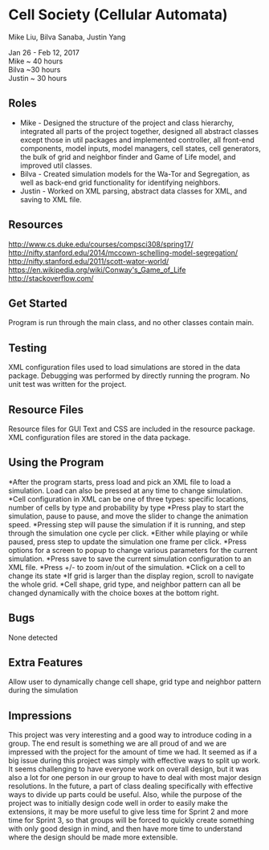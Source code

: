 # Cell Society (Cellular Automata)
Mike Liu, Bilva Sanaba, Justin Yang  

Jan 26 - Feb 12, 2017  
Mike ~ 40 hours  
Bilva ~30 hours  
Justin ~ 30 hours  

## Roles
* Mike - Designed the structure of the project and class hierarchy, integrated all parts of the project together, designed all
abstract classes except those in util packages and implemented controller, all front-end components, model inputs, model
managers, cell states, cell generators, the bulk of grid and neighbor finder and Game of Life model, and improved util classes.
* Bilva - Created simulation models for the Wa-Tor and Segregation, as well as back-end grid functionality for identifying
neighbors.
* Justin - Worked on XML parsing, abstract data classes for XML, and saving to XML file.

## Resources
http://www.cs.duke.edu/courses/compsci308/spring17/  
http://nifty.stanford.edu/2014/mccown-schelling-model-segregation/  
http://nifty.stanford.edu/2011/scott-wator-world/  
https://en.wikipedia.org/wiki/Conway's_Game_of_Life  
http://stackoverflow.com/

## Get Started
Program is run through the main class, and no other classes contain main. 

## Testing
XML configuration files used to load simulations are stored in the data package. Debugging was performed by directly running the
program. No unit test was written for the project.

## Resource Files
Resource files for GUI Text and CSS are included in the resource package. XML configuration files are stored in the data package.

## Using the Program
*After the program starts, press load and pick an XML file to load a simulation. Load can also be pressed at any time to change
simulation.
*Cell configuration in XML can be one of three types: specific locations, number of cells by type and probability by type
*Press play to start the simulation, pause to pause, and move the slider to change the animation speed.
*Pressing step will pause the simulation if it is running, and step through the simulation one cycle per click.
*Either while playing or while paused, press step to update the simulation one frame per click.
*Press options for a screen to popup to change various parameters for the current simulation.
*Press save to save the current simulation configuration to an XML file.
*Press +/- to zoom in/out of the simulation.
*Click on a cell to change its state
*If grid is larger than the display region, scroll to navigate the whole grid.
*Cell shape, grid type, and neighbor pattern can all be changed dynamically with the choice boxes at the bottom right.

## Bugs
None detected

## Extra Features
Allow user to dynamically change cell shape, grid type and neighbor pattern during the simulation 

## Impressions
This project was very interesting and a good way to introduce coding in a group. The end result is something we
are all proud of and we are impressed with the project for the amount of time we had. 
It seemed as if a big issue during this project was simply with effective ways to split up work. It seems challenging to have
everyone work on overall design, but it was also a lot for one person in our group to have to deal with most major design
resolutions. In the future, a part of class dealing specifically with effective ways to divide up parts could be useful. 
Also, while the purpose of the project was to initially design code well in order to easily make the extensions, it may be more
useful to give less time for Sprint 2 and more time for Sprint 3, so that groups will be forced to quickly create something with
only good design in mind, and then have more time to understand where the design should be made more extensible.